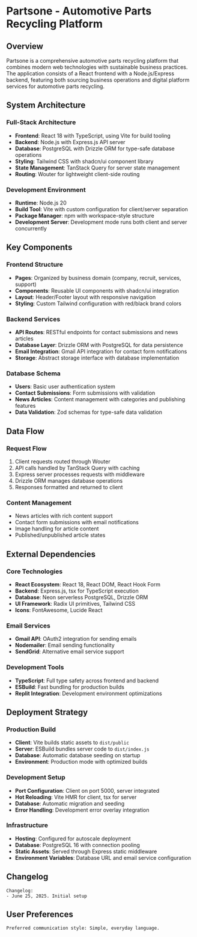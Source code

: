 # Partsone - Automotive Parts Recycling Platform

## Overview

Partsone is a comprehensive automotive parts recycling platform that combines modern web technologies with sustainable business practices. The application consists of a React frontend with a Node.js/Express backend, featuring both sourcing business operations and digital platform services for automotive parts recycling.

## System Architecture

### Full-Stack Architecture
- **Frontend**: React 18 with TypeScript, using Vite for build tooling
- **Backend**: Node.js with Express.js API server
- **Database**: PostgreSQL with Drizzle ORM for type-safe database operations
- **Styling**: Tailwind CSS with shadcn/ui component library
- **State Management**: TanStack Query for server state management
- **Routing**: Wouter for lightweight client-side routing

### Development Environment
- **Runtime**: Node.js 20
- **Build Tool**: Vite with custom configuration for client/server separation
- **Package Manager**: npm with workspace-style structure
- **Development Server**: Development mode runs both client and server concurrently

## Key Components

### Frontend Structure
- **Pages**: Organized by business domain (company, recruit, services, support)
- **Components**: Reusable UI components with shadcn/ui integration
- **Layout**: Header/Footer layout with responsive navigation
- **Styling**: Custom Tailwind configuration with red/black brand colors

### Backend Services
- **API Routes**: RESTful endpoints for contact submissions and news articles
- **Database Layer**: Drizzle ORM with PostgreSQL for data persistence
- **Email Integration**: Gmail API integration for contact form notifications
- **Storage**: Abstract storage interface with database implementation

### Database Schema
- **Users**: Basic user authentication system
- **Contact Submissions**: Form submissions with validation
- **News Articles**: Content management with categories and publishing features
- **Data Validation**: Zod schemas for type-safe data validation

## Data Flow

### Request Flow
1. Client requests routed through Wouter
2. API calls handled by TanStack Query with caching
3. Express server processes requests with middleware
4. Drizzle ORM manages database operations
5. Responses formatted and returned to client

### Content Management
- News articles with rich content support
- Contact form submissions with email notifications
- Image handling for article content
- Published/unpublished article states

## External Dependencies

### Core Technologies
- **React Ecosystem**: React 18, React DOM, React Hook Form
- **Backend**: Express.js, tsx for TypeScript execution
- **Database**: Neon serverless PostgreSQL, Drizzle ORM
- **UI Framework**: Radix UI primitives, Tailwind CSS
- **Icons**: FontAwesome, Lucide React

### Email Services
- **Gmail API**: OAuth2 integration for sending emails
- **Nodemailer**: Email sending functionality
- **SendGrid**: Alternative email service support

### Development Tools
- **TypeScript**: Full type safety across frontend and backend
- **ESBuild**: Fast bundling for production builds
- **Replit Integration**: Development environment optimizations

## Deployment Strategy

### Production Build
- **Client**: Vite builds static assets to `dist/public`
- **Server**: ESBuild bundles server code to `dist/index.js`
- **Database**: Automatic database seeding on startup
- **Environment**: Production mode with optimized builds

### Development Setup
- **Port Configuration**: Client on port 5000, server integrated
- **Hot Reloading**: Vite HMR for client, tsx for server
- **Database**: Automatic migration and seeding
- **Error Handling**: Development error overlay integration

### Infrastructure
- **Hosting**: Configured for autoscale deployment
- **Database**: PostgreSQL 16 with connection pooling
- **Static Assets**: Served through Express static middleware
- **Environment Variables**: Database URL and email service configuration

## Changelog

```
Changelog:
- June 25, 2025. Initial setup
```

## User Preferences

```
Preferred communication style: Simple, everyday language.
```